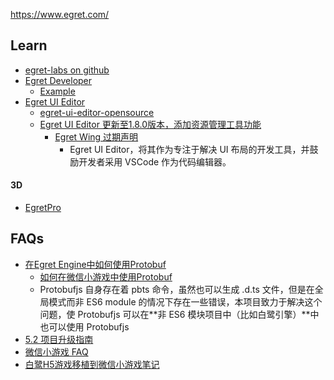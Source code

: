 https://www.egret.com/



## Learn
- [egret-labs on github](https://github.com/egret-labs)
- [Egret Developer](http://developer.egret.com/cn/)
  - [Example](http://developer.egret.com/cn/example/egret2d)
- [Egret UI Editor](https://docs.egret.com/uieditor)
  - [egret-ui-editor-opensource](https://github.com/egret-labs/egret-ui-editor-opensource)
  - [Egret UI Editor 更新至1.8.0版本，添加资源管理工具功能](https://zhuanlan.zhihu.com/p/124264594)
    - [Egret Wing 过期声明](https://docs.egret.com/uieditor/docs/wing/legacy-announcement)
      - Egret UI Editor，将其作为专注于解决 UI 布局的开发工具，并鼓励开发者采用 VSCode 作为代码编辑器。
#### 3D
- [EgretPro](http://pro.egret.com/)



## FAQs
- [在Egret Engine中如何使用Protobuf](https://zhuanlan.zhihu.com/p/106924191)
  - [如何在微信小游戏中使用Protobuf](https://mp.weixin.qq.com/s/WNdIRxZEfpKFpUdFdlr5Mg)
  - Protobufjs 自身存在着 pbts 命令，虽然也可以生成 .d.ts 文件，但是在全局模式而非 ES6 module 的情况下存在一些错误，本项目致力于解决这个问题，使 Protobufjs 可以在**非 ES6 模块项目中（比如白鹭引擎）**中也可以使用 Protobufjs
- [5.2 项目升级指南](http://developer.egret.com/cn/github/egret-docs/Engine2D/projectConfig/upgradev52/index.html)
- [微信小游戏 FAQ](http://developer.egret.com/cn/github/egret-docs/Engine2D/minigame/minigameFAQ/index.html)
- [白鹭H5游戏移植到微信小游戏笔记](https://xmanyou.com/egret-wxgame-migration/)

